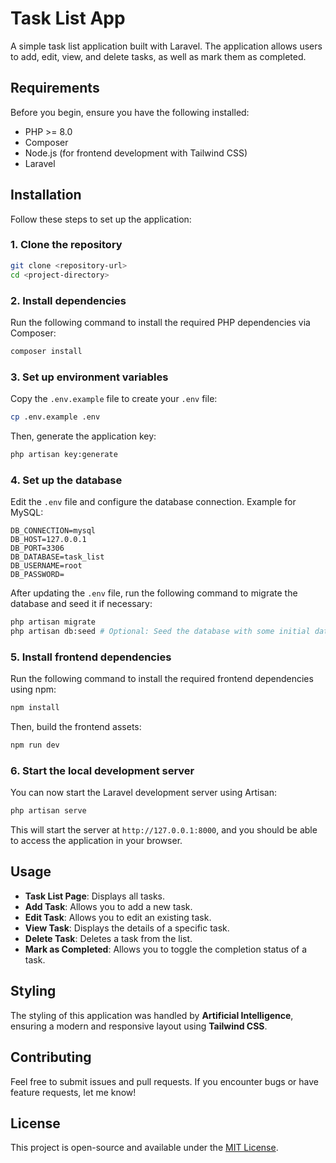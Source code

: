 
# Task List App

A simple task list application built with Laravel. The application allows users to add, edit, view, and delete tasks, as well as mark them as completed.

## Requirements

Before you begin, ensure you have the following installed:

- PHP >= 8.0
- Composer
- Node.js (for frontend development with Tailwind CSS)
- Laravel

## Installation

Follow these steps to set up the application:

### 1. Clone the repository

```bash
git clone <repository-url>
cd <project-directory>
```

### 2. Install dependencies

Run the following command to install the required PHP dependencies via Composer:

```bash
composer install
```

### 3. Set up environment variables

Copy the `.env.example` file to create your `.env` file:

```bash
cp .env.example .env
```

Then, generate the application key:

```bash
php artisan key:generate
```

### 4. Set up the database

Edit the `.env` file and configure the database connection. Example for MySQL:

```
DB_CONNECTION=mysql
DB_HOST=127.0.0.1
DB_PORT=3306
DB_DATABASE=task_list
DB_USERNAME=root
DB_PASSWORD=
```

After updating the `.env` file, run the following command to migrate the database and seed it if necessary:

```bash
php artisan migrate
php artisan db:seed # Optional: Seed the database with some initial data
```

### 5. Install frontend dependencies

Run the following command to install the required frontend dependencies using npm:

```bash
npm install
```

Then, build the frontend assets:

```bash
npm run dev
```

### 6. Start the local development server

You can now start the Laravel development server using Artisan:

```bash
php artisan serve
```

This will start the server at `http://127.0.0.1:8000`, and you should be able to access the application in your browser.

## Usage

- **Task List Page**: Displays all tasks.
- **Add Task**: Allows you to add a new task.
- **Edit Task**: Allows you to edit an existing task.
- **View Task**: Displays the details of a specific task.
- **Delete Task**: Deletes a task from the list.
- **Mark as Completed**: Allows you to toggle the completion status of a task.

## Styling

The styling of this application was handled by **Artificial Intelligence**, ensuring a modern and responsive layout using **Tailwind CSS**.

## Contributing

Feel free to submit issues and pull requests. If you encounter bugs or have feature requests, let me know!

## License

This project is open-source and available under the [MIT License](LICENSE).
